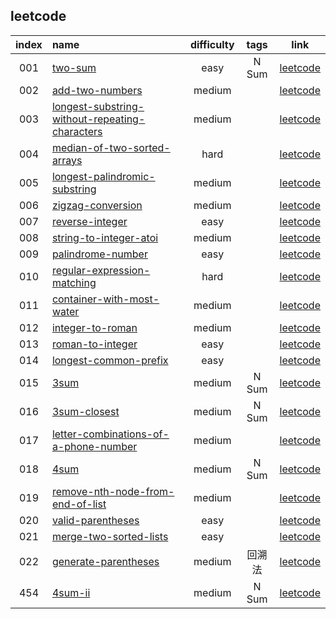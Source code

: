 
## leetcode
| index | name | difficulty | tags | link |
| :----:| :---- | :----: | :----: | :----:
|001|[two-sum](./leetcode/001.two-sum.easy/)|easy|N Sum|[leetcode](https://leetcode.com/problems/two-sum)|
|002|[add-two-numbers](./leetcode/002.add-two-numbers.medium/)|medium||[leetcode](https://leetcode.com/problems/add-two-numbers)|
|003|[longest-substring-without-repeating-characters](./leetcode/003.longest-substring-without-repeating-characters.medium/)|medium||[leetcode](https://leetcode.com/problems/longest-substring-without-repeating-characters)|
|004|[median-of-two-sorted-arrays](./leetcode/004.median-of-two-sorted-arrays.hard/)|hard||[leetcode](https://leetcode.com/problems/median-of-two-sorted-arrays)|
|005|[longest-palindromic-substring](./leetcode/005.longest-palindromic-substring.medium/)|medium||[leetcode](https://leetcode.com/problems/longest-palindromic-substring)|
|006|[zigzag-conversion](./leetcode/006.zigzag-conversion.medium/)|medium||[leetcode](https://leetcode.com/problems/zigzag-conversion)|
|007|[reverse-integer](./leetcode/007.reverse-integer.easy/)|easy||[leetcode](https://leetcode.com/problems/reverse-integer)|
|008|[string-to-integer-atoi](./leetcode/008.string-to-integer-atoi.medium/)|medium||[leetcode](https://leetcode.com/problems/string-to-integer-atoi)|
|009|[palindrome-number](./leetcode/009.palindrome-number.easy/)|easy||[leetcode](https://leetcode.com/problems/palindrome-number)|
|010|[regular-expression-matching](./leetcode/010.regular-expression-matching.hard/)|hard||[leetcode](https://leetcode.com/problems/regular-expression-matching)|
|011|[container-with-most-water](./leetcode/011.container-with-most-water.medium/)|medium||[leetcode](https://leetcode.com/problems/container-with-most-water)|
|012|[integer-to-roman](./leetcode/012.integer-to-roman.medium/)|medium||[leetcode](https://leetcode.com/problems/integer-to-roman)|
|013|[roman-to-integer](./leetcode/013.roman-to-integer.easy/)|easy||[leetcode](https://leetcode.com/problems/roman-to-integer)|
|014|[longest-common-prefix](./leetcode/014.longest-common-prefix.easy/)|easy||[leetcode](https://leetcode.com/problems/longest-common-prefix)|
|015|[3sum](./leetcode/015.3sum.medium/)|medium|N Sum|[leetcode](https://leetcode.com/problems/3sum)|
|016|[3sum-closest](./leetcode/016.3sum-closest.medium/)|medium|N Sum|[leetcode](https://leetcode.com/problems/3sum-closest)|
|017|[letter-combinations-of-a-phone-number](./leetcode/017.letter-combinations-of-a-phone-number.medium/)|medium||[leetcode](https://leetcode.com/problems/letter-combinations-of-a-phone-number)|
|018|[4sum](./leetcode/018.4sum.medium/)|medium|N Sum|[leetcode](https://leetcode.com/problems/4sum)|
|019|[remove-nth-node-from-end-of-list](./leetcode/019.remove-nth-node-from-end-of-list.medium/)|medium||[leetcode](https://leetcode.com/problems/remove-nth-node-from-end-of-list)|
|020|[valid-parentheses](./leetcode/020.valid-parentheses.easy/)|easy||[leetcode](https://leetcode.com/problems/valid-parentheses)|
|021|[merge-two-sorted-lists](./leetcode/021.merge-two-sorted-lists.easy/)|easy||[leetcode](https://leetcode.com/problems/merge-two-sorted-lists)|
|022|[generate-parentheses](./leetcode/022.generate-parentheses.medium/)|medium|回溯法|[leetcode](https://leetcode.com/problems/generate-parentheses)|
|454|[4sum-ii](./leetcode/454.4sum-ii.medium/)|medium|N Sum|[leetcode](https://leetcode.com/problems/4sum-ii)|
